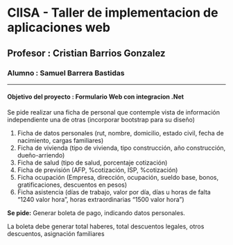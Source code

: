 # CIISA - Taller de implementacion de aplicaciones web

## Profesor : Cristian Barrios Gonzalez

### Alumno : Samuel Barrera Bastidas

---

#### Objetivo del proyecto : Formulario Web con integracion .Net

Se pide realizar una ficha de personal que contemple vista de información independiente una de otras (incorporar bootstrap para su diseño)
1.	Ficha de datos personales (rut, nombre, domicilio, estado civil, fecha de nacimiento, cargas familiares)
2.	Ficha de vivienda (tipo de vivienda, tipo construcción, año  construcción, dueño-arriendo)
3.	Ficha de salud (tipo de salud, porcentaje cotización)
4.	Ficha de previsión (AFP, %cotización, ISP, %cotización)
5.	Ficha ocupación (Empresa, dirección, ocupación, sueldo base, bonos, gratificaciones, descuentos en pesos)
6.	Ficha asistencia (días de trabajo, valor por día, días u horas de falta “1240 valor hora”, horas extraordinarias “1500 valor hora”)

**Se pide:**
Generar boleta de pago, indicando datos personales.

La boleta debe generar total haberes, total descuentos legales, otros descuentos, asignación familiares

